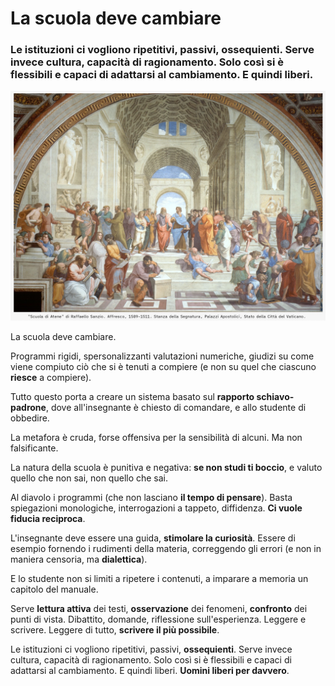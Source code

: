 # La scuola deve cambiare

### Le istituzioni ci vogliono ripetitivi, passivi, ossequienti. Serve invece cultura, capacità di ragionamento. Solo così si è flessibili e capaci di adattarsi al cambiamento. E quindi liberi.

!["Scuola di Atene" di Raffaello Sanzio. Affresco, 1509-1511. Stanza della Segnatura, Palazzi Apostolici, Stato della Città del Vaticano](/img/scuola-di-atene.jpg)

La scuola deve cambiare.

Programmi rigidi, spersonalizzanti valutazioni numeriche, giudizi su come viene compiuto ciò che si è tenuti a compiere (e non su quel che ciascuno **riesce** a compiere).

Tutto questo porta a creare un sistema basato sul **rapporto schiavo-padrone**, dove all'insegnante è chiesto di comandare, e allo studente di obbedire.

La metafora è cruda, forse offensiva per la sensibilità di alcuni. Ma non falsificante.

La natura della scuola è punitiva e negativa: **se non studi ti boccio**, e valuto quello che non sai, non quello che sai.

Al diavolo i programmi (che non lasciano **il tempo di pensare**). Basta spiegazioni monologiche, interrogazioni a tappeto, diffidenza. **Ci vuole fiducia reciproca**.

L'insegnante deve essere una guida, **stimolare la curiosità**. Essere di esempio fornendo i rudimenti della materia, correggendo gli errori (e non in maniera censoria, ma **dialettica**).

E lo studente non si limiti a ripetere i contenuti, a imparare a memoria un capitolo del manuale.

Serve **lettura attiva** dei testi, **osservazione** dei fenomeni, **confronto** dei punti di vista. Dibattito, domande, riflessione sull'esperienza. Leggere e scrivere. Leggere di tutto, **scrivere il più possibile**.

Le istituzioni ci vogliono ripetitivi, passivi, **ossequienti**. Serve invece cultura, capacità di ragionamento. Solo così si è flessibili e capaci di adattarsi al cambiamento. E quindi liberi. **Uomini liberi per davvero**.
